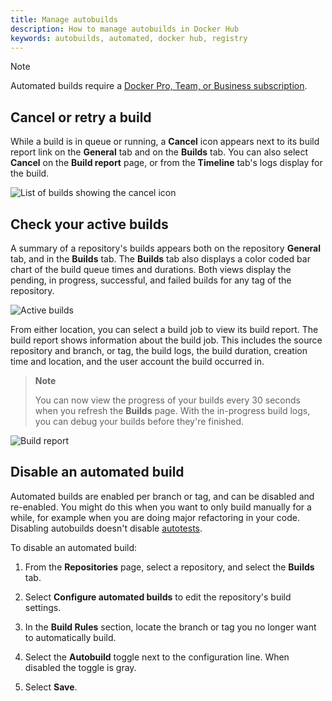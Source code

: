 ```yaml
---
title: Manage autobuilds
description: How to manage autobuilds in Docker Hub
keywords: autobuilds, automated, docker hub, registry
---
```


> [!NOTE]
>
> Automated builds require a
> [Docker Pro, Team, or Business subscription](../../subscription/index.md).

## Cancel or retry a build

While a build is in queue or running, a **Cancel** icon appears next to its build
report link on the **General** tab and on the **Builds** tab. You can also select
**Cancel** on the **Build report** page, or from the **Timeline** tab's logs
display for the build.

![List of builds showing the cancel icon](images/build-cancelicon.png)

## Check your active builds

A summary of a repository's builds appears both on the repository **General**
tab, and in the **Builds** tab. The **Builds** tab also displays a color coded
bar chart of the build queue times and durations. Both views display the
pending, in progress, successful, and failed builds for any tag of the
repository.

![Active builds](images/index-active.png)

From either location, you can select a build job to view its build report. The
build report shows information about the build job. This includes the source
repository and branch, or tag, the build logs, the build duration, creation time and location, and the user account the build occurred in.

>**Note**
>
> You can now view the progress of your builds every 30 seconds when you
> refresh the **Builds** page. With the in-progress build logs, you can debug your
> builds before they're finished.

![Build report](/docker-hub/images/index-report.png)

## Disable an automated build

Automated builds are enabled per branch or tag, and can be disabled and
re-enabled. You might do this when you want to only build manually for
a while, for example when you are doing major refactoring in your code. Disabling autobuilds doesn't disable [autotests](automated-testing.md).

To disable an automated build:

1. From the **Repositories** page, select a repository, and select the **Builds** tab.

2. Select **Configure automated builds** to edit the repository's build settings.

3. In the **Build Rules** section, locate the branch or tag you no longer want
to automatically build.

4. Select the **Autobuild** toggle next to the configuration line. When disabled the toggle is gray.

5. Select **Save**.
